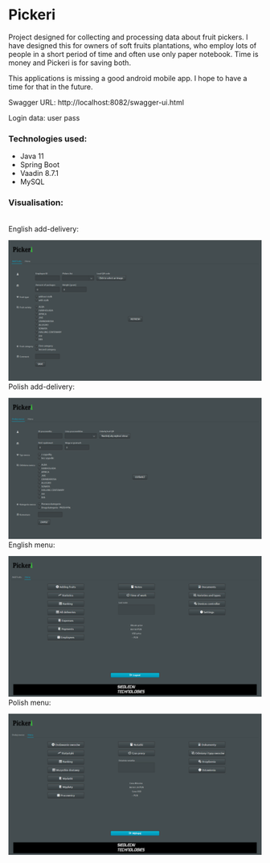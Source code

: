 # Pickeri
Project designed for collecting and processing data about fruit pickers. I have designed this for owners of soft fruits plantations, who employ lots of people in a short period of time and often use only paper notebook. Time is money and Pickeri is for saving both. 

This applications is missing a good android mobile app. I hope to have a time for that in the future.

Swagger URL: http://localhost:8082/swagger-ui.html

Login data: user pass


<h3>Technologies used:</h3>

- Java 11
- Spring Boot
- Vaadin 8.7.1
- MySQL

<h3>Visualisation:</h3>
<br>
English add-delivery:

![add delivery page English](materials/add-delivery-en.png)
Polish add-delivery: 

![add delivery page Polish](materials/add-delivery-pl.png)
English menu: 

![add delivery page English](materials/menu-en.png)
Polish menu: 

![add delivery page Polish](materials/menu-pl.png)

